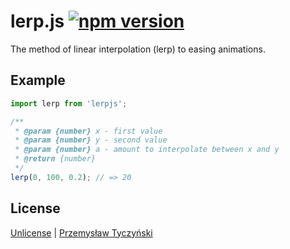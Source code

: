 # lerp.js [![npm version](https://badge.fury.io/js/lerpjs.svg)](https://badge.fury.io/js/lerpjs)

The method of linear interpolation (lerp) to easing animations.

## Example

```javascript
import lerp from 'lerpjs';

/**
 * @param {number} x - first value
 * @param {number} y - second value
 * @param {number} a - amount to interpolate between x and y
 * @return {number}
 */
lerp(0, 100, 0.2); // => 20
```

## License

[Unlicense](LICENSE) | [Przemysław Tyczyński](https://tyczynski.pl)
